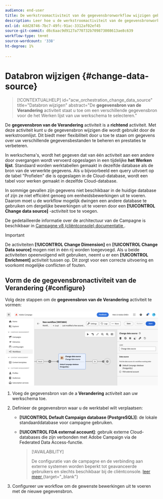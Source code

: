 ```yaml
---
audience: end-user
title: De werkstroomactiviteit van de gegevensbronworkflow wijzigen gebruiken
description: Leer hoe u de werkstroomactiviteit van de gegevensbronworkflow wijzigen gebruikt
exl-id: 4dd28746-7bc7-49fc-91ac-3312af02ef45
source-git-commit: d6c6aac9d9127a770732b709873008613ae8c639
workflow-type: tm+mt
source-wordcount: '338'
ht-degree: 1%

---
```


# Databron wijzigen {#change-data-source}

>[!CONTEXTUALHELP]
>id="acw_orchestration_change_data_source"
>title="Databron wijzigen"
>abstract="De **gegevensbron van de Verandering** activiteit staat u toe om een verschillende gegevensbron voor de het Werken lijst van uw werkschema te selecteren."

De **gegevensbron van de Verandering** activiteit is a **richtend** activiteit. Met deze activiteit kunt u de gegevensbron wijzigen die wordt gebruikt door de werkstroomlijst. Dit biedt meer flexibiliteit door u toe te staan om gegevens over uw verschillende gegevensbestanden te beheren en prestaties te verbeteren.

In werkschema&#39;s, wordt het gegeven dat van één activiteit aan een andere door overgangen wordt vervoerd opgeslagen in een tijdelijke **het Werken lijst**. Standaard worden werktabellen gemaakt in dezelfde database als de bron van de verwerkte gegevens. Als u bijvoorbeeld een query uitvoert op de tabel &quot;Profielen&quot; die is opgeslagen in de Cloud-database, wordt een tabel voor werken gemaakt in dezelfde Cloud-database.

In sommige gevallen zijn gegevens niet beschikbaar in de huidige database of zijn ze niet efficiënt genoeg om eenheidsbewerkingen uit te voeren. Daarom moet u de workflow mogelijk dwingen een andere database te gebruiken om dergelijke bewerkingen uit te voeren door een **[!UICONTROL Change data source]** -activiteit toe te voegen.

De gedetailleerde informatie over de architectuur van de Campagne is beschikbaar in [ Campagne v8 (cliëntconsole) documentatie ](https://experienceleague.adobe.com/docs/campaign/campaign-v8/config/architecture/architecture.html).

>[!IMPORTANT]
>
>De activiteiten **[!UICONTROL Change Dimension]** en **[!UICONTROL Change Data source]** mogen niet in één rij worden toegevoegd. Als u beide activiteiten opeenvolgend wilt gebruiken, neemt u er een **[!UICONTROL Enrichment]** activiteit tussen op. Dit zorgt voor een correcte uitvoering en voorkomt mogelijke conflicten of fouten.

<!--

Let's say you want to send VIP customers a unique offer code that they can redeem on your online store. To do this, you need to:

1. Query VIP customers on the "Profiles" table located on the Cloud database,
1. Retrieve an offer code for each targeted profile through API calls,
1. Update each profile with the assigned offer code,
1. Send an email to the profiles with their offer code.

In this situation, it is recommended to execute the offer code assignment operation on the local database, which is better suited for unitary operations. To do this, you need to add a **[!UICONTROL Change data source]** activity before the operation in order to execute it on the Campaign local database.

Before executing the operation, the working table is copied to the local database so that the operation can run there. Once done, the system detects that the profiles that we want to update are on another location. The data is therefore automatically copied back to the Cloud database where the "Profiles" table is located.
-->

## Vorm de de gegevensbronactiviteit van de Verandering {#configure}

Volg deze stappen om de **gegevensbron van de Verandering** activiteit te vormen:

![ Schermafbeelding die toont hoe te om de de gegevensbronactiviteit van de Verandering aan een werkschema toe te voegen.](../assets/workflow-change-data-source-add.png)

1. Voeg de gegevensbron van de a **Verandering** activiteit aan uw werkschema toe.

1. Definieer de gegevensbron waar u de werktabel wilt verplaatsen:

   * **[!UICONTROL Default Campaign database (PostgreSQL)]**: de lokale standaarddatabase voor campagne gebruiken.
   * **[!UICONTROL FDA external account]**: gebruik externe Cloud-databases die zijn verbonden met Adobe Campaign via de Federated Data Access-functie.

     >[!AVAILABILITY]
     >
     >De configuratie van de campagne en de verbinding aan externe systemen worden beperkt tot geavanceerde gebruikers en slechts beschikbaar bij de cliëntconsole. [ leer meer ](https://experienceleague.adobe.com/docs/campaign/campaign-v8/connect/fda.html) {target="_blank"}

1. Configureer uw workflow om de gewenste bewerkingen uit te voeren met de nieuwe gegevensbron.

<!--
## Example {#example}

The workflow below illustrates the use case detailed earlier, sending VIP customers offer codes that they can redeem on our online store.

-->